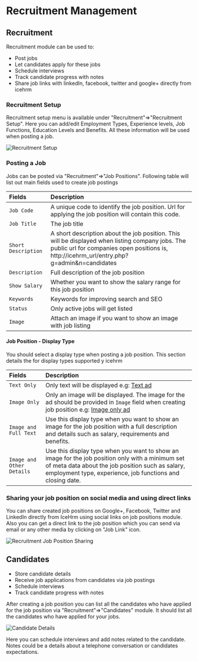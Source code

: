 # Recruitment Management

## Recruitment

Recruitment module can be used to:

* Post jobs
* Let candidates apply for these jobs
* Schedule interviews
* Track candidate progress with notes
* Share job links with linkedIn, facebook, twitter and google+ directly from icehrm

### Recruitment Setup

Recruitment setup menu is available under "Recruitment"=&gt;"Recruitment Setup". Here you can add/edit Employment Types, Experience levels, Job Functions, Education Levels and Benefits. All these information will be used when posting a job.

![Recruitment Setup](https://icehrm.s3.amazonaws.com/images/blog-images/recruitment-setup.png)

### Posting a Job

Jobs can be posted via "Recruitment"=&gt;"Job Positions". Following table will list out main fields used to create job postings

| Fields | Description |
| :--- | :--- |
| `Job Code` |  A unique code to identify the job position. Url for applying the job position will contain this code. |
| `Job Title` |  The job title |
| `Short Description` |  A short description about the job position. This will be displayed when listing company jobs. The public url for companies open positions is,  http://icehrm\_url/entry.php?g=admin&n=candidates |
| `Description` |  Full description of the job position |
| `Show Salary` |  Whether you want to show the salary range for this job position |
| `Keywords` |  Keywords for improving search and SEO |
| `Status` |  Only active jobs will get listed |
| `Image` |  Attach an image if you want to show an image with job listing |

#### Job Position - Display Type

You should select a display type when posting a job position. This section details the for display types supported y icehrm

| Fields | Description |
| :--- | :--- |
| `Text Only` |  Only text will be displayed  e.g: [Text ad](http://apps.gamonoid.com/icehrm-hosted/entry.php?g=admin&n=candidates&ref=JC002) |
| `Image Only` |  Only an image will be displayed. The image for the ad should be provided in `Image` field when creating job position  e.g: [Image only ad](http://apps.gamonoid.com/icehrm-hosted/entry.php?g=admin&n=candidates&ref=J0003) |
| `Image and Full Text` |  Use this display type when you want to show an image for the job position with a full description and details such as salary, requirements and benefits. |
| `Image and Other Details` |  Use this display type when you want to show an image for the job position only with a minimum set of meta data about the job position such as salary, employment type, experience, job functions and closing date. |

### Sharing your job position on social media and using direct links

You can share created job positions on Google+, Facebook, Twitter and LinkedIn directly from IceHrm using social links on job positions module. Also you can get a direct link to the job position which you can send via email or any other media by clicking on "Job Link" icon.

![Recruitment Job Position Sharing](https://icehrm.s3.amazonaws.com/images/blog-images/recruitment-share.png)

## Candidates

* Store candidate details
* Receive job applications from candidates via job postings
* Schedule interviews
* Track candidate progress with notes

After creating a job position you can list all the candidates who have applied for the job position via "Recruitment"=&gt;"Candidates" module. It should list all the candidates who have applied for your jobs.

![Candidate Details](https://icehrm.s3.amazonaws.com/images/blog-images/candidates.png)

Here you can schedule interviews and add notes related to the candidate. Notes could be a details about a telephone conversation or candidates expectations.

